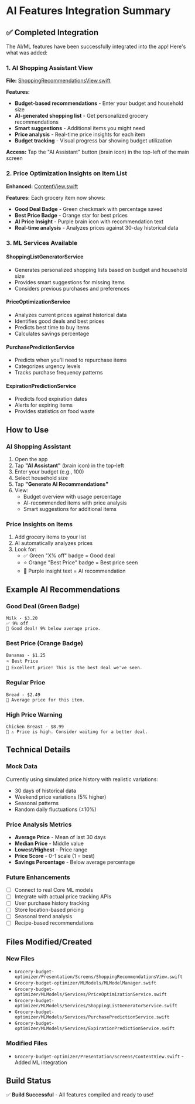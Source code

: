 # AI Features Integration Summary

## ✅ Completed Integration

The AI/ML features have been successfully integrated into the app! Here's what was added:

### 1. AI Shopping Assistant View
**File:** [ShoppingRecommendationsView.swift](../Grocery-budget-optimizer/Presentation/Screens/ShoppingRecommendationsView.swift)

**Features:**
- **Budget-based recommendations** - Enter your budget and household size
- **AI-generated shopping list** - Get personalized grocery recommendations
- **Smart suggestions** - Additional items you might need
- **Price analysis** - Real-time price insights for each item
- **Budget tracking** - Visual progress bar showing budget utilization

**Access:** Tap the "AI Assistant" button (brain icon) in the top-left of the main screen

### 2. Price Optimization Insights on Item List
**Enhanced:** [ContentView.swift](../Grocery-budget-optimizer/Presentation/Screens/ContentView.swift)

**Features:**
Each grocery item now shows:
- **Good Deal Badge** - Green checkmark with percentage saved
- **Best Price Badge** - Orange star for best prices
- **AI Price Insight** - Purple brain icon with recommendation text
- **Real-time analysis** - Analyzes prices against 30-day historical data

### 3. ML Services Available

#### ShoppingListGeneratorService
- Generates personalized shopping lists based on budget and household size
- Provides smart suggestions for missing items
- Considers previous purchases and preferences

#### PriceOptimizationService
- Analyzes current prices against historical data
- Identifies good deals and best prices
- Predicts best time to buy items
- Calculates savings percentage

#### PurchasePredictionService
- Predicts when you'll need to repurchase items
- Categorizes urgency levels
- Tracks purchase frequency patterns

#### ExpirationPredictionService
- Predicts food expiration dates
- Alerts for expiring items
- Provides statistics on food waste

## How to Use

### AI Shopping Assistant
1. Open the app
2. Tap **"AI Assistant"** (brain icon) in the top-left
3. Enter your budget (e.g., 100)
4. Select household size
5. Tap **"Generate AI Recommendations"**
6. View:
   - Budget overview with usage percentage
   - AI-recommended items with price analysis
   - Smart suggestions for additional items

### Price Insights on Items
1. Add grocery items to your list
2. AI automatically analyzes prices
3. Look for:
   - ✅ Green "X% off" badge = Good deal
   - ⭐ Orange "Best Price" badge = Best price seen
   - 🧠 Purple insight text = AI recommendation

## Example AI Recommendations

### Good Deal (Green Badge)
```
Milk - $3.20
✅ 9% off
🧠 Good deal! 9% below average price.
```

### Best Price (Orange Badge)
```
Bananas - $1.25
⭐ Best Price
🧠 Excellent price! This is the best deal we've seen.
```

### Regular Price
```
Bread - $2.49
🧠 Average price for this item.
```

### High Price Warning
```
Chicken Breast - $8.99
🧠 ⚠️ Price is high. Consider waiting for a better deal.
```

## Technical Details

### Mock Data
Currently using simulated price history with realistic variations:
- 30 days of historical data
- Weekend price variations (5% higher)
- Seasonal patterns
- Random daily fluctuations (±10%)

### Price Analysis Metrics
- **Average Price** - Mean of last 30 days
- **Median Price** - Middle value
- **Lowest/Highest** - Price range
- **Price Score** - 0-1 scale (1 = best)
- **Savings Percentage** - Below average percentage

### Future Enhancements
- [ ] Connect to real Core ML models
- [ ] Integrate with actual price tracking APIs
- [ ] User purchase history tracking
- [ ] Store location-based pricing
- [ ] Seasonal trend analysis
- [ ] Recipe-based recommendations

## Files Modified/Created

### New Files
- `Grocery-budget-optimizer/Presentation/Screens/ShoppingRecommendationsView.swift`
- `Grocery-budget-optimizer/MLModels/MLModelManager.swift`
- `Grocery-budget-optimizer/MLModels/Services/PriceOptimizationService.swift`
- `Grocery-budget-optimizer/MLModels/Services/ShoppingListGeneratorService.swift`
- `Grocery-budget-optimizer/MLModels/Services/PurchasePredictionService.swift`
- `Grocery-budget-optimizer/MLModels/Services/ExpirationPredictionService.swift`

### Modified Files
- `Grocery-budget-optimizer/Presentation/Screens/ContentView.swift` - Added ML integration

## Build Status
✅ **Build Successful** - All features compiled and ready to use!
